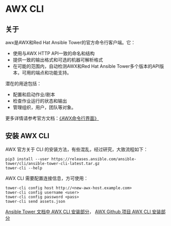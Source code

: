# AWX CLI

## 关于

awx是AWX和Red Hat Ansible Tower的官方命令行客户端。它：

* 使用与AWX HTTP API一致的命名和结构
* 提供一致的输出格式和可选的机器可解析格式
* 在可能的范围内，自动检测AWX和Red Hat Ansible Tower多个版本的API版本，可用的端点和功能支持。

潜在的用途包括：

* 配置和启动作业/剧本
* 检查作业运行的状态和输出
* 管理组织，用户，团队等对象。

更多详情请参考官方文档：[《AWX命令行界面》](https://docs.ansible.com/ansible-tower/latest/html/towercli/index.html)

## 安装 AWX CLI

AWX 官方关于 CLI 的安装方法，有些混乱，经过研究，大致流程如下：

```
pip3 install --user https://releases.ansible.com/ansible-tower/cli/ansible-tower-cli-latest.tar.gz
tower-cli --help
```

AWX CLI 需要配置连接信息，方可使用：

```
tower-cli config host http://<new-awx-host.example.com>
tower-cli config username <user>
tower-cli config password <pass>
tower-cli send assets.json
```

[Ansible Tower 文档中 AWX CLI 安装部分](https://docs.ansible.com/ansible-tower/latest/html/towercli/usage.html#installation)， [AWX Github 项目 AWX CLI 安装部分](https://github.com/ansible/awx/tree/devel/awxkit/awxkit/cli/docs)